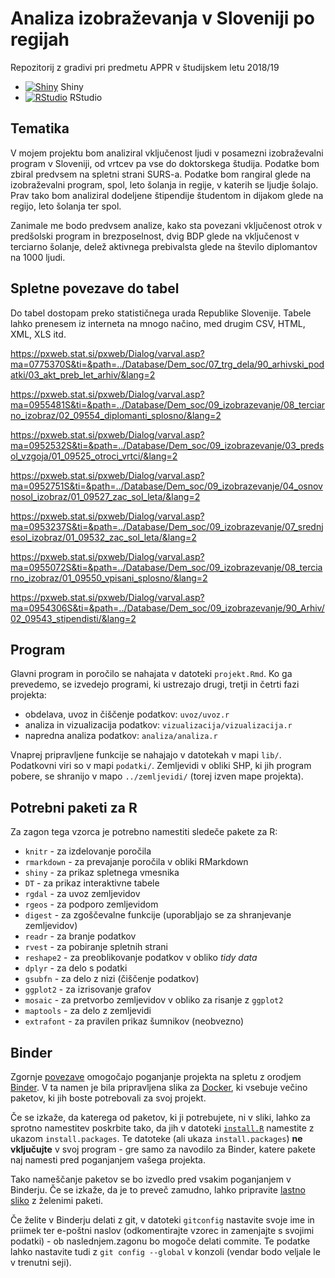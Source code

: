 # Analiza izobraževanja  v Sloveniji po regijah

Repozitorij z gradivi pri predmetu APPR v študijskem letu 2018/19

* [![Shiny](http://mybinder.org/badge.svg)](http://beta.mybinder.org/v2/gh/jaanos/APPR-2018-19/master?urlpath=shiny/APPR-2018-19/projekt.Rmd) Shiny
* [![RStudio](http://mybinder.org/badge.svg)](http://beta.mybinder.org/v2/gh/jaanos/APPR-2018-19/master?urlpath=rstudio) RStudio


## Tematika

V mojem projektu bom analiziral vključenost ljudi v posamezni izobraževalni program v Sloveniji, od vrtcev pa vse do doktorskega študija. Podatke bom zbiral predvsem na spletni strani SURS-a. Podatke bom rangiral glede na izobraževalni program, spol, leto šolanja in regije, v katerih se ljudje šolajo. Prav tako bom analiziral dodeljene štipendije študentom in dijakom glede na regijo, leto šolanja ter spol.

Zanimale me bodo predvsem analize, kako sta povezani vključenost otrok v predšolski program in brezposelnost, dvig BDP glede na vključenost  v terciarno šolanje, delež aktivnega prebivalsta glede na število  diplomantov na 1000 ljudi.

## Spletne povezave do tabel

Do tabel dostopam preko statističnega urada Republike Slovenije. Tabele lahko prenesem iz interneta na mnogo načino, med drugim CSV, HTML, XML, XLS itd.

https://pxweb.stat.si/pxweb/Dialog/varval.asp?ma=0775370S&ti=&path=../Database/Dem_soc/07_trg_dela/90_arhivski_podatki/03_akt_preb_let_arhiv/&lang=2

https://pxweb.stat.si/pxweb/Dialog/varval.asp?ma=0955481S&ti=&path=../Database/Dem_soc/09_izobrazevanje/08_terciarno_izobraz/02_09554_diplomanti_splosno/&lang=2

https://pxweb.stat.si/pxweb/Dialog/varval.asp?ma=0952532S&ti=&path=../Database/Dem_soc/09_izobrazevanje/03_predsol_vzgoja/01_09525_otroci_vrtci/&lang=2

https://pxweb.stat.si/pxweb/Dialog/varval.asp?ma=0952751S&ti=&path=../Database/Dem_soc/09_izobrazevanje/04_osnovnosol_izobraz/01_09527_zac_sol_leta/&lang=2

https://pxweb.stat.si/pxweb/Dialog/varval.asp?ma=0953237S&ti=&path=../Database/Dem_soc/09_izobrazevanje/07_srednjesol_izobraz/01_09532_zac_sol_leta/&lang=2

https://pxweb.stat.si/pxweb/Dialog/varval.asp?ma=0955072S&ti=&path=../Database/Dem_soc/09_izobrazevanje/08_terciarno_izobraz/01_09550_vpisani_splosno/&lang=2

https://pxweb.stat.si/pxweb/Dialog/varval.asp?ma=0954306S&ti=&path=../Database/Dem_soc/09_izobrazevanje/90_Arhiv/02_09543_stipendisti/&lang=2


## Program

Glavni program in poročilo se nahajata v datoteki `projekt.Rmd`.
Ko ga prevedemo, se izvedejo programi, ki ustrezajo drugi, tretji in četrti fazi projekta:

* obdelava, uvoz in čiščenje podatkov: `uvoz/uvoz.r`
* analiza in vizualizacija podatkov: `vizualizacija/vizualizacija.r`
* napredna analiza podatkov: `analiza/analiza.r`

Vnaprej pripravljene funkcije se nahajajo v datotekah v mapi `lib/`.
Podatkovni viri so v mapi `podatki/`.
Zemljevidi v obliki SHP, ki jih program pobere,
se shranijo v mapo `../zemljevidi/` (torej izven mape projekta).

## Potrebni paketi za R

Za zagon tega vzorca je potrebno namestiti sledeče pakete za R:

* `knitr` - za izdelovanje poročila
* `rmarkdown` - za prevajanje poročila v obliki RMarkdown
* `shiny` - za prikaz spletnega vmesnika
* `DT` - za prikaz interaktivne tabele
* `rgdal` - za uvoz zemljevidov
* `rgeos` - za podporo zemljevidom
* `digest` - za zgoščevalne funkcije (uporabljajo se za shranjevanje zemljevidov)
* `readr` - za branje podatkov
* `rvest` - za pobiranje spletnih strani
* `reshape2` - za preoblikovanje podatkov v obliko *tidy data*
* `dplyr` - za delo s podatki
* `gsubfn` - za delo z nizi (čiščenje podatkov)
* `ggplot2` - za izrisovanje grafov
* `mosaic` - za pretvorbo zemljevidov v obliko za risanje z `ggplot2`
* `maptools` - za delo z zemljevidi
* `extrafont` - za pravilen prikaz šumnikov (neobvezno)

## Binder

Zgornje [povezave](#analiza-podatkov-s-programom-r-201819)
omogočajo poganjanje projekta na spletu z orodjem [Binder](https://mybinder.org/).
V ta namen je bila pripravljena slika za [Docker](https://www.docker.com/),
ki vsebuje večino paketov, ki jih boste potrebovali za svoj projekt.

Če se izkaže, da katerega od paketov, ki ji potrebujete, ni v sliki,
lahko za sprotno namestitev poskrbite tako,
da jih v datoteki [`install.R`](install.R) namestite z ukazom `install.packages`.
Te datoteke (ali ukaza `install.packages`) **ne vključujte** v svoj program -
gre samo za navodilo za Binder, katere pakete naj namesti pred poganjanjem vašega projekta.

Tako nameščanje paketov se bo izvedlo pred vsakim poganjanjem v Binderju.
Če se izkaže, da je to preveč zamudno,
lahko pripravite [lastno sliko](https://github.com/jaanos/APPR-docker) z želenimi paketi.

Če želite v Binderju delati z git,
v datoteki `gitconfig` nastavite svoje ime in priimek ter e-poštni naslov
(odkomentirajte vzorec in zamenjajte s svojimi podatki) -
ob naslednjem.zagonu bo mogoče delati commite.
Te podatke lahko nastavite tudi z `git config --global` v konzoli
(vendar bodo veljale le v trenutni seji).
